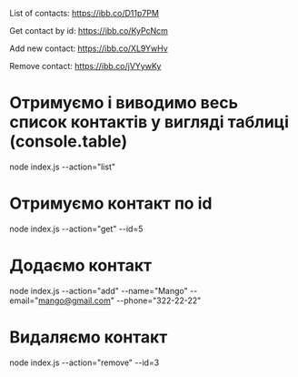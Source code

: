 List of contacts: https://ibb.co/D11p7PM

Get contact by id: https://ibb.co/KyPcNcm

Add new contact: https://ibb.co/XL9YwHv

Remove contact: https://ibb.co/jVYywKy


# Отримуємо і виводимо весь список контактів у вигляді таблиці (console.table)
node index.js --action="list"

# Отримуємо контакт по id
node index.js --action="get" --id=5

# Додаємо контакт
node index.js --action="add" --name="Mango" --email="mango@gmail.com" --phone="322-22-22"

# Видаляємо контакт
node index.js --action="remove" --id=3

